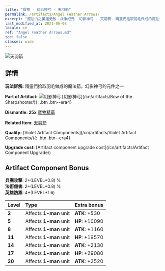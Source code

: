 ```yaml
---
title: "寶物 - 幻影神弓 - 天羽箭"
permalink: /artifacts/Angel Feather Arrows/
excerpt: "魔法门之英雄无敌：战争纪元  幻影神弓 - 天羽箭. 精靈們拾取羽毛做成的魔法箭，幻影神弓的元件之一"
last_modified_at: 2021-06-08
locale: cn
ref: "Angel Feather Arrows.md"
toc: false
classes: wide
---
```


 ![天羽箭](/images/t/artifact_40102.png)



## 詳情

 **玩法詳解:** 精靈們拾取羽毛做成的魔法箭，幻影神弓的元件之一

 **Part of Artifact:** ![幻影神弓](/images/t/icon_artifact_10.png) [幻影神弓](/cn/artifacts/Bow of the Sharpshooter/){: .btn .btn--era4}

 **Dismantle: 25x** [寶物精華](/cn/Items/con_905/)

 **Related Item**: [天羽箭](/cn/Items/art_104/)

 **Quality:** [Violet Artifact Components](/cn/artifacts/Violet Artifact Components/){: .btn .btn--era4}

 **Upgrade cost:** [Artifact component upgrade cost](/cn/artifacts/Artifact Component Upgrade/)

## Artifact Component Bonus

  **兵團攻擊**: 2+(LEVEL\*0.8) %<br/>**法術傷害**: 2+(LEVEL\*0.8) %<br/>**英雄防禦**: 4+(LEVEL\*1.6)

  |  Level  | Type |    Extra bonus  | 
  |:--------|:-----|:----------------| 
  | **2** | Affects **1-man** unit | **ATK**: +530 | 
  | **5** | Affects **1-man** unit | **HP**: +10090 | 
  | **8** | Affects **1-man** unit | **ATK**: +1160 | 
  | **11** | Affects **1-man** unit | **HP**: +19570 | 
  | **14** | Affects **1-man** unit | **ATK**: +2130 | 
  | **17** | Affects **1-man** unit | **HP**: +29080 | 
  | **20** | Affects **1-man** unit | **ATK**: +2520 | 
